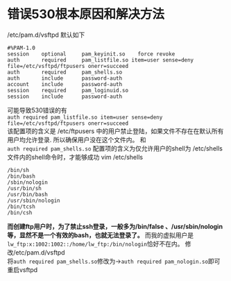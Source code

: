 # 错误530根本原因和解决方法

/etc/pam.d/vsftpd 默认如下

```text
#%PAM-1.0
session    optional     pam_keyinit.so    force revoke
auth       required     pam_listfile.so item=user sense=deny file=/etc/vsftpd/ftpusers onerr=succeed
auth       required     pam_shells.so
auth       include      password-auth
account    include      password-auth
session    required     pam_loginuid.so
session    include      password-auth
```

可能导致530错误的有  
`auth required pam_listfile.so item=user sense=deny file=/etc/vsftpd/ftpusers onerr=succeed`  
该配置项的含义是 /etc/ftpusers 中的用户禁止登陆，如果文件不存在在默认所有用户均允许登录. 所以确保用户没在这个文件内。 和  
`auth required pam_shells.so` 配置项的含义为仅允许用户的shell为 /etc/shells 文件内的shell命令时，才能够成功 vim /etc/shells

```text
/bin/sh
/bin/bash
/sbin/nologin
/usr/bin/sh
/usr/bin/bash
/usr/sbin/nologin
/bin/tcsh
/bin/csh
```

**而创建ftp用户时，为了禁止ssh登录，一般多为/bin/false 、/usr/sbin/nologin 等，显然不是一个有效的bash，也就无法登录了。** 而我的虚拟用户是 `lw_ftp:x:1002:1002::/home/lw_ftp:/bin/nologin`恰好不在内。 修改/etc/pam.d/vsftpd  
将`auth required pam_shells.so`修改为-&gt;`auth required pam_nologin.so`即可 重启vsftpd

